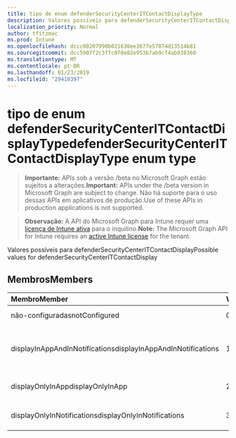 ```yaml
---
title: tipo de enum defenderSecurityCenterITContactDisplayType
description: Valores possíveis para defenderSecurityCenterITContactDisplay
localization_priority: Normal
author: tfitzmac
ms.prod: Intune
ms.openlocfilehash: dccc00207990b021630ee3677e57874d13514b81
ms.sourcegitcommit: dcc5907f2c3ffc0f0e82e953b7ab9cf4ab938360
ms.translationtype: MT
ms.contentlocale: pt-BR
ms.lasthandoff: 01/23/2019
ms.locfileid: "29418397"
---
```

# <a name="defendersecuritycenteritcontactdisplaytype-enum-type"></a><span data-ttu-id="ffc2e-103">tipo de enum defenderSecurityCenterITContactDisplayType</span><span class="sxs-lookup"><span data-stu-id="ffc2e-103">defenderSecurityCenterITContactDisplayType enum type</span></span>

> <span data-ttu-id="ffc2e-104">**Importante:** APIs sob a versão /beta no Microsoft Graph estão sujeitos a alterações.</span><span class="sxs-lookup"><span data-stu-id="ffc2e-104">**Important:** APIs under the /beta version in Microsoft Graph are subject to change.</span></span> <span data-ttu-id="ffc2e-105">Não há suporte para o uso dessas APIs em aplicativos de produção.</span><span class="sxs-lookup"><span data-stu-id="ffc2e-105">Use of these APIs in production applications is not supported.</span></span>

> <span data-ttu-id="ffc2e-106">**Observação:** A API do Microsoft Graph para Intune requer uma [licença de Intune ativa](https://go.microsoft.com/fwlink/?linkid=839381) para o inquilino.</span><span class="sxs-lookup"><span data-stu-id="ffc2e-106">**Note:** The Microsoft Graph API for Intune requires an [active Intune license](https://go.microsoft.com/fwlink/?linkid=839381) for the tenant.</span></span>

<span data-ttu-id="ffc2e-107">Valores possíveis para defenderSecurityCenterITContactDisplay</span><span class="sxs-lookup"><span data-stu-id="ffc2e-107">Possible values for defenderSecurityCenterITContactDisplay</span></span>

## <a name="members"></a><span data-ttu-id="ffc2e-108">Membros</span><span class="sxs-lookup"><span data-stu-id="ffc2e-108">Members</span></span>
|<span data-ttu-id="ffc2e-109">Membro</span><span class="sxs-lookup"><span data-stu-id="ffc2e-109">Member</span></span>|<span data-ttu-id="ffc2e-110">Valor</span><span class="sxs-lookup"><span data-stu-id="ffc2e-110">Value</span></span>|<span data-ttu-id="ffc2e-111">Descrição</span><span class="sxs-lookup"><span data-stu-id="ffc2e-111">Description</span></span>|
|:---|:---|:---|
|<span data-ttu-id="ffc2e-112">não-configuradas</span><span class="sxs-lookup"><span data-stu-id="ffc2e-112">notConfigured</span></span>|<span data-ttu-id="ffc2e-113">0</span><span class="sxs-lookup"><span data-stu-id="ffc2e-113">0</span></span>|<span data-ttu-id="ffc2e-114">Não configurado</span><span class="sxs-lookup"><span data-stu-id="ffc2e-114">Not Configured</span></span>|
|<span data-ttu-id="ffc2e-115">displayInAppAndInNotifications</span><span class="sxs-lookup"><span data-stu-id="ffc2e-115">displayInAppAndInNotifications</span></span>|<span data-ttu-id="ffc2e-116">1</span><span class="sxs-lookup"><span data-stu-id="ffc2e-116">1</span></span>|<span data-ttu-id="ffc2e-117">Exibir no aplicativo e nas notificações</span><span class="sxs-lookup"><span data-stu-id="ffc2e-117">Display in app and in notifications</span></span>|
|<span data-ttu-id="ffc2e-118">displayOnlyInApp</span><span class="sxs-lookup"><span data-stu-id="ffc2e-118">displayOnlyInApp</span></span>|<span data-ttu-id="ffc2e-119">2</span><span class="sxs-lookup"><span data-stu-id="ffc2e-119">2</span></span>|<span data-ttu-id="ffc2e-120">Exibir apenas no aplicativo</span><span class="sxs-lookup"><span data-stu-id="ffc2e-120">Display only in app</span></span>|
|<span data-ttu-id="ffc2e-121">displayOnlyInNotifications</span><span class="sxs-lookup"><span data-stu-id="ffc2e-121">displayOnlyInNotifications</span></span>|<span data-ttu-id="ffc2e-122">3</span><span class="sxs-lookup"><span data-stu-id="ffc2e-122">3</span></span>|<span data-ttu-id="ffc2e-123">Exibir apenas no notificações</span><span class="sxs-lookup"><span data-stu-id="ffc2e-123">Display only in notifications</span></span>|




